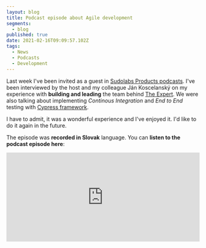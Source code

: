 ```yaml
---
layout: blog
title: Podcast episode about Agile development
segments:
  - blog
published: true
date: 2021-02-16T09:09:57.102Z
tags:
  - News
  - Podcasts
  - Development
---
```

Last week I've been invited as a guest in [Sudolabs Products podcasts](https://open.spotify.com/show/2sAEYvBrVtH74BZP8VGtx2). I've been interviewed by the host and my colleague Ján Koscelanský on my experience with **building and leading** the team behind [The Expert](https://theexpert.com). We were also talking about implementing *Continous Integration* and *End to End* testing with [Cypress framework](https://www.cypress.io/).

I have to admit, it was a wonderful experience and I've enjoyed it. I'd like to do it again in the future. 

The episode was **recorded in Slovak** language. You can **listen to the podcast episode here**: 

<iframe src="https://open.spotify.com/embed-podcast/episode/0NE6Gakn6wUP6oj7Rq4viR" width="100%" height="232" frameborder="0" allowtransparency="true" allow="encrypted-media"></iframe>
